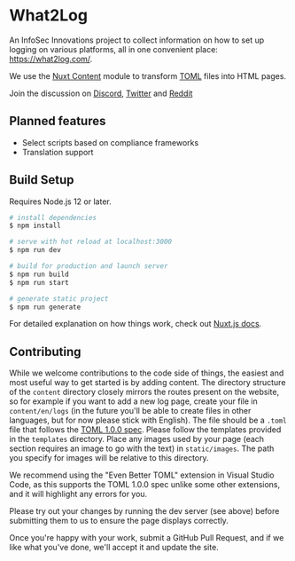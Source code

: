 # What2Log

An InfoSec Innovations project to collect information on how to set up logging on various platforms, all in one convenient place: https://what2log.com/.

We use the [Nuxt Content](https://content.nuxtjs.org/) module to transform [TOML](https://toml.io/) files into HTML pages.

Join the discussion on [Discord](https://discord.gg/B9yRpw9tYd), [Twitter](https://twitter.com/What2Log) and [Reddit](https://www.reddit.com/r/What2Log/)

## Planned features

- Select scripts based on compliance frameworks
- Translation support

## Build Setup

Requires Node.js 12 or later.

```bash
# install dependencies
$ npm install

# serve with hot reload at localhost:3000
$ npm run dev

# build for production and launch server
$ npm run build
$ npm run start

# generate static project
$ npm run generate
```

For detailed explanation on how things work, check out [Nuxt.js docs](https://nuxtjs.org).

## Contributing

While we welcome contributions to the code side of things, the easiest and most useful way to get started is by adding content. The directory structure of the `content` directory closely mirrors the routes present on the website, so for example if you want to add a new log page, create your file in `content/en/logs` (in the future you'll be able to create files in other languages, but for now please stick with English). The file should be a `.toml` file that follows the [TOML 1.0.0 spec](https://toml.io/en/v1.0.0). Please follow the templates provided in the `templates` directory. Place any images used by your page (each section requires an image to go with the text) in `static/images`. The path you specify for images will be relative to this directory.

We recommend using the "Even Better TOML" extension in Visual Studio Code, as this supports the TOML 1.0.0 spec unlike some other extensions, and it will highlight any errors for you.

Please try out your changes by running the dev server (see above) before submitting them to us to ensure the page displays correctly.

Once you're happy with your work, submit a GitHub Pull Request, and if we like what you've done, we'll accept it and update the site.